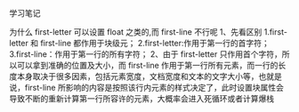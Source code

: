 学习笔记

为什么 first-letter 可以设置 float 之类的,而 first-line 不行呢
1、先看区别
1.first-letter 和 first-line 都作用于块级元；
2.first-letter:作用于第一行的首字符；
3.first-line：作用于第一行的所有字符；
2、由于 first-letter 只作用首个字符，所以可以拿到准确的位置及大小，而 first-line 作用于第一行所有元素，而一行的长度本身取决于很多因素，包括元素宽度，文档宽度和文本的文字大小等，也就是说，first-line 所影响的内容是按照该行内元素的样式决定了，此时设置块属性会导致不断的重新计算第一行所容许的元素，大概率会进入死循环或者计算爆栈
